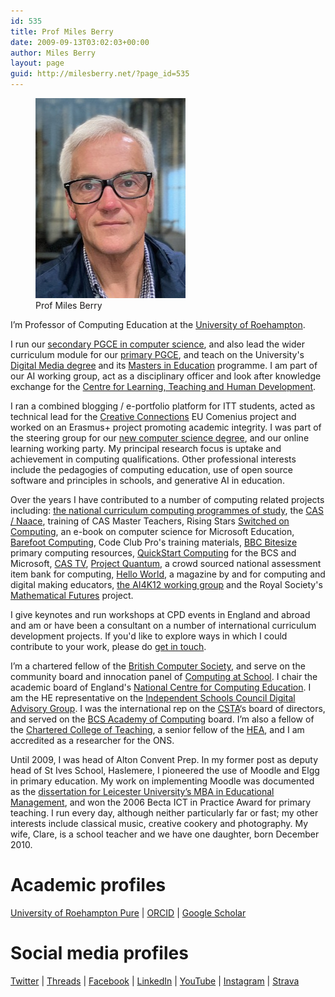 ```yaml
---
id: 535
title: Prof Miles Berry
date: 2009-09-13T03:02:03+00:00
author: Miles Berry
layout: page
guid: http://milesberry.net/?page_id=535
---
```

<figure>
<a href="images/mgb1500.jpeg"><img src="images/mgb240.jpeg"></a>
<figcaption>Prof Miles Berry</figcaption>
</figure>

I&#8217;m Professor of Computing Education at the [University of Roehampton](http://roehampton.ac.uk). 

I run our [secondary PGCE in computer science](https://www.roehampton.ac.uk/postgraduate-courses/pgce-secondary/pgce-secondary-computing-specialism/), and also lead the wider curriculum module for our [primary PGCE](https://www.roehampton.ac.uk/postgraduate-courses/pgce-primary/), and teach on the University's [Digital Media degree](https://www.roehampton.ac.uk/undergraduate-courses/digital-media/) and its [Masters in Education](https://www.roehampton.ac.uk/postgraduate-courses/education/) programme. I am part of our AI working group, act as a disciplinary officer and look after knowledge exchange for the [Centre for Learning, Teaching and Human Development](https://pure.roehampton.ac.uk/portal/en/organisations/centre-for-learning-teaching-and-human-development).

I ran a combined blogging / e-portfolio platform for ITT students, acted as technical lead for the [Creative Connections](http://creativeconnexions.eu) EU Comenius project and worked on an Erasmus+ project promoting academic integrity. I was part of the steering group for our [new computer science degree](https://www.roehampton.ac.uk/undergraduate-courses/computer-science/), and our online learning working party. My principal research focus is uptake and achievement in computing qualifications. Other professional interests include the pedagogies of computing education, use of open source software and principles in schools, and generative AI in education.

Over the years I have contributed to a number of computing related projects including: <a href="https://www.gov.uk/government/publications/national-curriculum-in-england-computing-programmes-of-study/national-curriculum-in-england-computing-programmes-of-study">the national curriculum computing programmes of study</a>, the [CAS / Naace](docs/CASPrimaryComputing.pdf), training of CAS Master Teachers, Rising Stars <a href="https://www.risingstars-uk.com/series/switched-on-computing">Switched on Computing</a>, an e-book on computer science</a> for Microsoft Education, <a href="https://www.barefootcomputing.org/">Barefoot Computing</a>, Code Club Pro's training materials, <a href="https://www.bbc.co.uk/bitesize/subjects/zvnrq6f">BBC Bitesize</a> primary computing resources, [QuickStart Computing](docs/QuickStart_Computing.pdf) for the BCS and Microsoft,  <a href="http://youtube.com/computingatschool">CAS TV</a>, <a href="http://bit.ly/projectquantum">Project Quantum</a>, a crowd sourced national assessment item bank for computing, [Hello World](http://helloworld.cc), a magazine by and for computing and digital making educators, [the AI4K12 working group](https://github.com/touretzkyds/ai4k12/wiki) and the Royal Society's [Mathematical Futures](https://royalsociety.org/topics-policy/projects/mathematical-futures/) project. 

I give keynotes and run workshops at CPD events in England and abroad and am or have been a consultant on a number of international curriculum development projects. If you'd like to explore ways in which I could contribute to your work, please do <a href="mailto:m.berry@roehampton.ac.uk">get in touch</a>.

I&#8217;m a chartered fellow of the [British Computer Society](http://bcs.org.uk), and serve on the community board and innocation panel of [Computing at School](http://computingatschool.org.uk). I chair the academic board of England's [National Centre for Computing Education](https://teachcomputing.org). I am the HE representative on the [Independent Schools Council Digital Advisory Group](https://www.isc.co.uk/sector-info/isc-digital-advisory-group/). I was the international rep on the [CSTA](http://www.csteachers.org/)&#8216;s board of directors, and served on the [BCS Academy of Computing](http://academy.bcs.org/) board. I&#8217;m also a fellow of the [Chartered College of Teaching](https://chartered.college/), a senior fellow of the [HEA](http://www.heacademy.ac.uk), and I am accredited as a researcher for the ONS.

Until 2009, I was head of Alton Convent Prep. In my former post as deputy head of St Ives School, Haslemere, I pioneered the use of Moodle and Elgg in primary education. My work on implementing Moodle was documented as the [dissertation for Leicester University&#8217;s MBA in Educational Management](docs/MBA.pdf), and won the 2006 Becta ICT in Practice Award for primary teaching. I run every day, although neither particularly far or fast; my other interests include classical music, creative cookery and photography. My wife, Clare, is a school teacher and we have one daughter, born December 2010.

# Academic profiles

[University of Roehampton Pure](https://pure.roehampton.ac.uk/portal/en/persons/miles-berry) | 
[ORCID](https://orcid.org/0000-0003-4331-1610) |
[Google Scholar](https://scholar.google.co.uk/citations?user=I53o2TUAAAAJ&hl=en)  

# Social media profiles

[Twitter](http://twitter.com/mberry) |
[Threads](https://threads.net/@mgberry) |
[Facebook](https://www.facebook.com/mberry001) |
[LinkedIn](http://www.linkedin.com/in/mgberry) |
[YouTube](http://www.youtube.com/user/milesberry?feature=mhee) |
[Instagram](https://www.instagram.com/mgberry/) |
[Strava](https://www.strava.com/athletes/33566001) 
